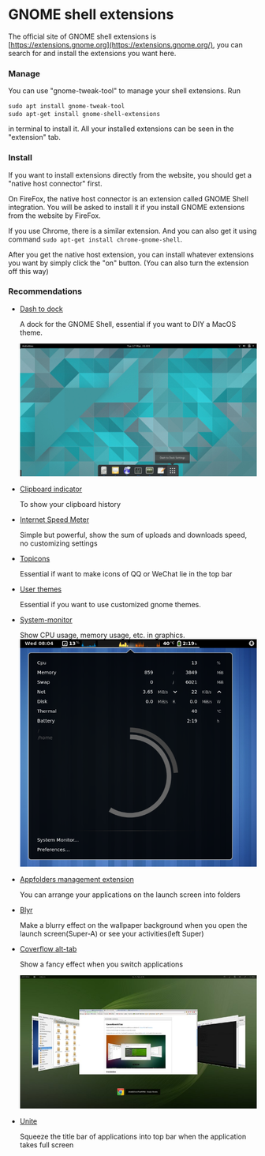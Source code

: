 # GNOME shell extensions

The official site of GNOME shell extensions is [https://extensions.gnome.org](https://extensions.gnome.org/), you can search for and install the extensions you want here.

### Manage

You can use "gnome-tweak-tool" to manage your shell extensions. Run 

```
sudo apt install gnome-tweak-tool
sudo apt-get install gnome-shell-extensions
```

in terminal to install it. All your installed extensions can be seen in the "extension" tab.

### Install

If you want to install extensions directly from the website, you should get a "native host connector" first.

On FireFox, the native host connector is an extension called GNOME Shell integration. You will be asked to install it if you install GNOME extensions from the website by FireFox.

If you use Chrome, there is a similar extension. And you can also get it using command ``sudo apt-get install chrome-gnome-shell``.

After you get the native host extension, you can install whatever extensions you want by simply click the "on" button. (You can also turn the extension off this way)

### Recommendations

- [Dash to dock](https://extensions.gnome.org/extension/307/dash-to-dock/)

  A dock for the GNOME Shell, essential if you want to DIY a MacOS theme.

  ![dock](dock.png)

- [Clipboard indicator](https://extensions.gnome.org/extension/779/clipboard-indicator/)

  To show your clipboard history

- [Internet Speed Meter](https://extensions.gnome.org/extension/2980/internet-speed-meter/)

  Simple but powerful, show the sum of uploads and downloads speed, no customizing settings

- [Topicons](https://extensions.gnome.org/extension/495/topicons/)

  Essential if want to make icons of QQ or WeChat lie in the top bar

- [User themes](https://extensions.gnome.org/extension/19/user-themes/)

  Essential if you want to use customized gnome themes.

- [System-monitor](https://extensions.gnome.org/extension/120/system-monitor/)

  Show CPU usage, memory usage, etc. in graphics.![system-monitor](system-monitor.png)

- [Appfolders management extension](https://extensions.gnome.org/extension/1217/appfolders-manager/)

  You can arrange your applications on the launch screen into folders

- [Blyr](https://extensions.gnome.org/extension/1251/blyr/)

  Make a blurry effect on the wallpaper background when you open the launch screen(Super-A) or see your activities(left Super)

- [Coverflow alt-tab](https://extensions.gnome.org/extension/97/coverflow-alt-tab/)

  Show a fancy effect when you switch applications

  ![coverflow](coverflow.png)

- [Unite](https://extensions.gnome.org/extension/1287/unite/)

  Squeeze the title bar of applications into top bar when the application takes full screen